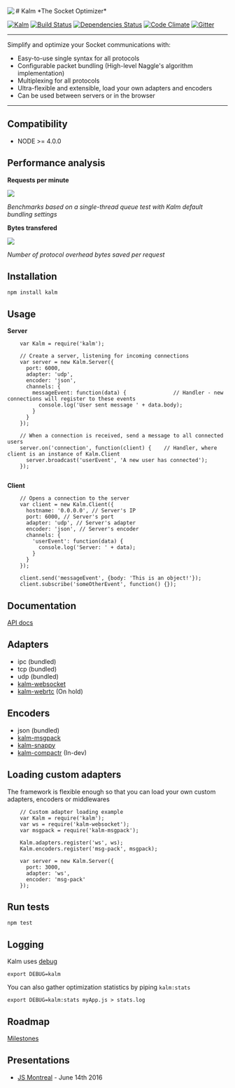<img align="left" src="http://i231.photobucket.com/albums/ee109/FeD135/kalm_logo_bolded.png">
# Kalm
*The Socket Optimizer*

[![Kalm](https://img.shields.io/npm/v/kalm.svg)](https://www.npmjs.com/package/kalm)
[![Build Status](https://travis-ci.org/fed135/Kalm.svg?branch=master)](https://travis-ci.org/fed135/Kalm)
[![Dependencies Status](https://david-dm.org/fed135/Kalm.svg)](https://www.npmjs.com/package/kalm)
[![Code Climate](https://codeclimate.com/github/fed135/Kalm/badges/gpa.svg)](https://codeclimate.com/github/fed135/Kalm)
[![Gitter](https://img.shields.io/gitter/room/fed135/kalm.svg)](https://gitter.im/fed135/Kalm)

---

Simplify and optimize your Socket communications with:

- Easy-to-use single syntax for all protocols
- Configurable packet bundling (High-level Naggle's algorithm implementation)
- Multiplexing for all protocols
- Ultra-flexible and extensible, load your own adapters and encoders
- Can be used between servers or in the browser

---

## Compatibility

 * NODE >= 4.0.0


## Performance analysis

**Requests per minute**

<img src="http://i231.photobucket.com/albums/ee109/FeD135/perf_v120.png">

*Benchmarks based on a single-thread queue test with Kalm default bundling settings*

**Bytes transfered**

<img src="http://i231.photobucket.com/albums/ee109/FeD135/transfered_v100.png">

*Number of protocol overhead bytes saved per request*


## Installation

    npm install kalm


## Usage

**Server**

```node
    var Kalm = require('kalm');

    // Create a server, listening for incoming connections
    var server = new Kalm.Server({
      port: 6000,
      adapter: 'udp',
      encoder: 'json',
      channels: {
        messageEvent: function(data) {               // Handler - new connections will register to these events
          console.log('User sent message ' + data.body);
        }
      }
    });

    // When a connection is received, send a message to all connected users
    server.on('connection', function(client) {    // Handler, where client is an instance of Kalm.Client
      server.broadcast('userEvent', 'A new user has connected');  
    });
    
```

**Client**

```node
    // Opens a connection to the server
    var client = new Kalm.Client({
      hostname: '0.0.0.0', // Server's IP
      port: 6000, // Server's port
      adapter: 'udp', // Server's adapter
      encoder: 'json', // Server's encoder
      channels: {
        'userEvent': function(data) {
          console.log('Server: ' + data);
        }
      }
    });

    client.send('messageEvent', {body: 'This is an object!'}); 
    client.subscribe('someOtherEvent', function() {});

```
## Documentation

[API docs](https://fed135.github.io/kalm.github.io)


## Adapters

- ipc (bundled)
- tcp (bundled)
- udp (bundled)
- [kalm-websocket](https://github.com/fed135/kalm-websocket)
- [kalm-webrtc](#) (On hold) 


## Encoders

- json (bundled)
- [kalm-msgpack](https://github.com/fed135/kalm-msgpack)
- [kalm-snappy](https://github.com/fed135/kalm-snappy)
- [kalm-compactr](#) (In-dev)


## Loading custom adapters

The framework is flexible enough so that you can load your own custom adapters, encoders or middlewares

```node
    // Custom adapter loading example
    var Kalm = require('kalm');
    var ws = require('kalm-websocket');
    var msgpack = require('kalm-msgpack');

    Kalm.adapters.register('ws', ws);
    Kalm.encoders.register('msg-pack', msgpack);

    var server = new Kalm.Server({
      port: 3000,
      adapter: 'ws',
      encoder: 'msg-pack'
    });
```


## Run tests

    npm test


## Logging

Kalm uses [debug](https://github.com/visionmedia/debug)

    export DEBUG=kalm

You can also gather optimization statistics by piping `kalm:stats`

    export DEBUG=kalm:stats myApp.js > stats.log


## Roadmap

[Milestones](https://github.com/fed135/Kalm/milestones)


## Presentations

- [JS Montreal](http://www.meetup.com/js-montreal/events/224538913/) - June 14th 2016
